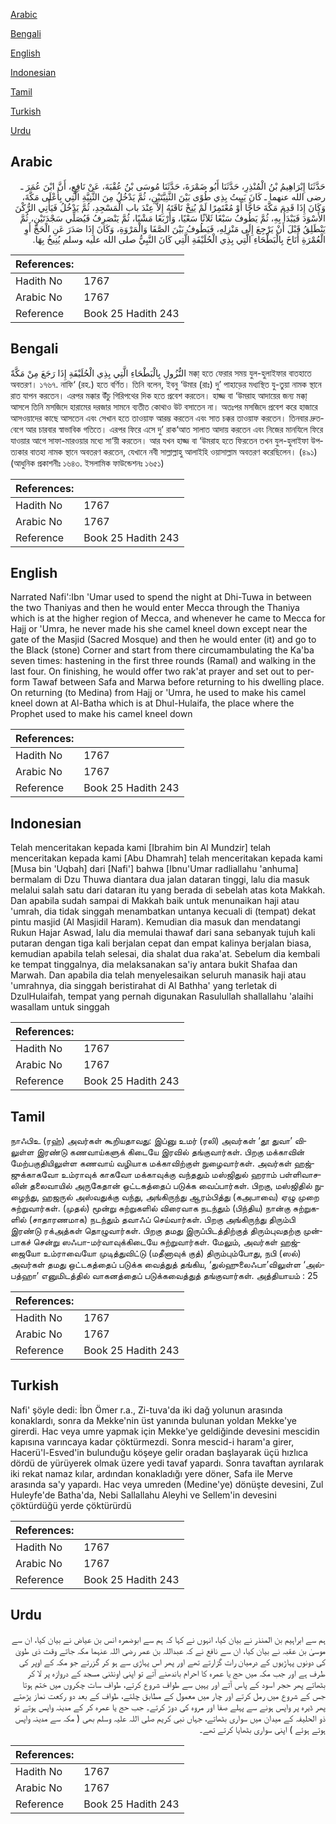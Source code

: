[Arabic](#arabic)

[Bengali](#bengali)

[English](#english)

[Indonesian](#indonesian)

[Tamil](#tamil)

[Turkish](#turkish)

[Urdu](#urdu)

## Arabic


<div dir="rtl" lang="ar" style={{fontSize:'larger',backgroundColor:'#f8f9fa',padding:20}}>
حَدَّثَنَا إِبْرَاهِيمُ بْنُ الْمُنْذِرِ، حَدَّثَنَا أَبُو ضَمْرَةَ، حَدَّثَنَا مُوسَى بْنُ عُقْبَةَ، عَنْ نَافِعٍ، أَنَّ ابْنَ عُمَرَ ـ رضى الله عنهما ـ كَانَ يَبِيتُ بِذِي طُوًى بَيْنَ الثَّنِيَّتَيْنِ، ثُمَّ يَدْخُلُ مِنَ الثَّنِيَّةِ الَّتِي بِأَعْلَى مَكَّةَ، وَكَانَ إِذَا قَدِمَ مَكَّةَ حَاجًّا أَوْ مُعْتَمِرًا لَمْ يُنِخْ نَاقَتَهُ إِلاَّ عِنْدَ باب الْمَسْجِدِ، ثُمَّ يَدْخُلُ فَيَأْتِي الرُّكْنَ الأَسْوَدَ فَيَبْدَأُ بِهِ، ثُمَّ يَطُوفُ سَبْعًا ثَلاَثًا سَعْيًا، وَأَرْبَعًا مَشْيًا، ثُمَّ يَنْصَرِفُ فَيُصَلِّي سَجْدَتَيْنِ، ثُمَّ يَنْطَلِقُ قَبْلَ أَنْ يَرْجِعَ إِلَى مَنْزِلِهِ، فَيَطُوفُ بَيْنَ الصَّفَا وَالْمَرْوَةِ، وَكَانَ إِذَا صَدَرَ عَنِ الْحَجِّ أَوِ الْعُمْرَةِ أَنَاخَ بِالْبَطْحَاءِ الَّتِي بِذِي الْحُلَيْفَةِ الَّتِي كَانَ النَّبِيُّ صلى الله عليه وسلم يُنِيخُ بِهَا‏.‏
</div>
<div style={{backgroundColor:'#f8f9fa',padding:20, marginBottom: 10}}><table> <thead> <tr> <th>References:</th> <th></th> </tr> </thead> <tbody><tr><td>Hadith No</td><td>1767</td></tr><tr><td>Arabic No</td><td>1767</td></tr><tr><td>Reference</td><td>Book 25 Hadith 243</td></tr></tbody></table></div>

## Bengali


<div dir="ltr" lang="bn" style={{fontSize:'larger',backgroundColor:'#f8f9fa',padding:20}}>
َالنُّزُولِ بِالْبَطْحَاءِ الَّتِي بِذِي الْحُلَيْفَةِ إِذَا رَجَعَ مِنْ مَكَّةَ মক্কা্ হতে ফেরার সময় যুল-হুলাইফার বাতহাতে অবতরণ। ১৭৬৭. নাফি‘ (রহ.) হতে বর্ণিত। তিনি বলেন, ইবনু ‘উমার (রাঃ) দু’ পাহাড়ের মধ্যস্থিত যু-তুয়া নামক স্থানে রাত যাপন করতেন। এরপর মক্কার উঁচু গিরিপথের দিক হতে প্রবেশ করতেন। হাজ্জ বা ‘উমরাহ আদায়ের জন্য মক্কা্ আসলে তিনি মসজিদে হারামের দরজার সামনে ব্যতীত কোথাও উট বসাতেন না। অতঃপর মসজিদে প্রবেশ করে হাজারে আসওয়াদের কাছে আসতেন এবং সেখান হতে তাওয়াফ আরম্ভ করতেন এবং সাত চক্কর তাওয়াফ করতেন। তিনবার দ্রুতবেগে আর চারবার স্বাভাবিক গতিতে। এরপর ফিরে এসে দু’ রাক‘আত সালাত আদায় করতেন এবং নিজের মানযিলে ফিরে যাওয়ার আগে সাফা-মারওয়ার মধ্যে সা‘য়ী করতেন। আর যখন হাজ্জ বা ‘উমরাহ হতে ফিরতেন তখন যুল-হুলাইফা উপত্যকার বাতহা নামক স্থানে অবতরণ করতেন, যেখানে নবী সাল্লাল্লাহু আলাইহি ওয়াসাল্লাম অবতরণ করেছিলেন। (৪৯১) (আধুনিক প্রকাশনীঃ ১৬৪৩. ইসলামিক ফাউন্ডেশনঃ ১৬৫১)
</div>
<div style={{backgroundColor:'#f8f9fa',padding:20, marginBottom: 10}}><table> <thead> <tr> <th>References:</th> <th></th> </tr> </thead> <tbody><tr><td>Hadith No</td><td>1767</td></tr><tr><td>Arabic No</td><td>1767</td></tr><tr><td>Reference</td><td>Book 25 Hadith 243</td></tr></tbody></table></div>

## English


<div dir="ltr" lang="en" style={{fontSize:'larger',backgroundColor:'#f8f9fa',padding:20}}>
Narrated Nafi':Ibn 'Umar used to spend the night at Dhi-Tuwa in between the two Thaniyas and then he would enter Mecca through the Thaniya which is at the higher region of Mecca, and whenever he came to Mecca for Hajj or 'Umra, he never made his she camel kneel down except near the gate of the Masjid (Sacred Mosque) and then he would enter (it) and go to the Black (stone) Corner and start from there circumambulating the Ka'ba seven times: hastening in the first three rounds (Ramal) and walking in the last four. On finishing, he would offer two rak'at prayer and set out to perform Tawaf between Safa and Marwa before returning to his dwelling place. On returning (to Medina) from Hajj or 'Umra, he used to make his camel kneel down at Al-Batha which is at Dhul-Hulaifa, the place where the Prophet used to make his camel kneel down
</div>
<div style={{backgroundColor:'#f8f9fa',padding:20, marginBottom: 10}}><table> <thead> <tr> <th>References:</th> <th></th> </tr> </thead> <tbody><tr><td>Hadith No</td><td>1767</td></tr><tr><td>Arabic No</td><td>1767</td></tr><tr><td>Reference</td><td>Book 25 Hadith 243</td></tr></tbody></table></div>

## Indonesian


<div dir="ltr" lang="id" style={{fontSize:'larger',backgroundColor:'#f8f9fa',padding:20}}>
Telah menceritakan kepada kami [Ibrahim bin Al Mundzir] telah menceritakan kepada kami [Abu Dhamrah] telah menceritakan kepada kami [Musa bin 'Uqbah] dari [Nafi'] bahwa [Ibnu'Umar radliallahu 'anhuma] bermalam di Dzu Thuwa diantara dua jalan dataran tinggi, lalu dia masuk melalui salah satu dari dataran itu yang berada di sebelah atas kota Makkah. Dan apabila sudah sampai di Makkah baik untuk menunaikan haji atau 'umrah, dia tidak singgah menambatkan untanya kecuali di (tempat) dekat pintu masjid (Al Masjidil Haram). Kemudian dia masuk dan mendatangi Rukun Hajar Aswad, lalu dia memulai thawaf dari sana sebanyak tujuh kali putaran dengan tiga kali berjalan cepat dan empat kalinya berjalan biasa, kemudian apabila telah selesai, dia shalat dua raka'at. Sebelum dia kembali ke tempat tinggalnya, dia melaksanakan sa'iy antara bukit Shafaa dan Marwah. Dan apabila dia telah menyelesaikan seluruh manasik haji atau 'umrahnya, dia singgah beristirahat di Al Bathha' yang terletak di DzulHulaifah, tempat yang pernah digunakan Rasulullah shallallahu 'alaihi wasallam untuk singgah
</div>
<div style={{backgroundColor:'#f8f9fa',padding:20, marginBottom: 10}}><table> <thead> <tr> <th>References:</th> <th></th> </tr> </thead> <tbody><tr><td>Hadith No</td><td>1767</td></tr><tr><td>Arabic No</td><td>1767</td></tr><tr><td>Reference</td><td>Book 25 Hadith 243</td></tr></tbody></table></div>

## Tamil


<div dir="ltr" lang="ta" style={{fontSize:'larger',backgroundColor:'#f8f9fa',padding:20}}>
நாஃபிஉ (ரஹ்) அவர்கள் கூறியதாவது: இப்னு உமர் (ரலி) அவர்கள் ‘தூ துவா’ விலுள்ள இரண்டு கணவாய்களுக் கிடையே இரவில் தங்குவார்கள். பிறகு மக்காவின் மேற்பகுதியிலுள்ள கணவாய் வழியாக மக்காவிற்குள் நுழைவார்கள். அவர்கள் ஹஜ்ஜுக்காகவோ உம்ராவுக் காகவோ மக்காவுக்கு வந்ததும் மஸ்ஜிதுல் ஹராம் பள்ளிவாசலின் தலைவாயில் அருகேதான் ஒட்டகத்தைப் படுக்க வைப்பார்கள். பிறகு, மஸ்ஜிதில் நுழைந்து, ஹஜருல் அஸ்வதுக்கு வந்து, அங்கிருந்து ஆரம்பித்து (கஅபாவை) ஏழு முறை சுற்றுவார்கள். (முதல்) மூன்று சுற்றுகளில் விரைவாக நடந்தும் (பிந்திய) நான்கு சுற்றுகளில் (சாதாரணமாக) நடந்தும் தவாஃப் செய்வார்கள். பிறகு அங்கிருந்து திரும்பி இரண்டு ரக்அத்கள் தொழுவார்கள். பிறகு தமது இருப்பிடத்திற்குத் திரும்புவதற்கு முன்பாகச் சென்று ஸஃபா-மர்வாவுக்கிடையே சுற்றுவார்கள். மேலும், அவர்கள் ஹஜ்ஜையோ உம்ராவையோ முடித்துவிட்டு (மதீனாவுக் குத்) திரும்பும்போது, நபி (ஸல்) அவர்கள் தமது ஒட்டகத்தைப் படுக்க வைத்துத் தங்கிய, ‘துல்ஹுலைஃபா’விலுள்ள ‘அல்பத்ஹா’ எனுமிடத்தில் வாகனத்தைப் படுக்கவைத்துத் தங்குவார்கள். அத்தியாயம் : 25
</div>
<div style={{backgroundColor:'#f8f9fa',padding:20, marginBottom: 10}}><table> <thead> <tr> <th>References:</th> <th></th> </tr> </thead> <tbody><tr><td>Hadith No</td><td>1767</td></tr><tr><td>Arabic No</td><td>1767</td></tr><tr><td>Reference</td><td>Book 25 Hadith 243</td></tr></tbody></table></div>

## Turkish


<div dir="ltr" lang="tr" style={{fontSize:'larger',backgroundColor:'#f8f9fa',padding:20}}>
Nafi' şöyle dedi: İbn Ömer r.a., Zi-tuva'da iki dağ yolunun arasında konaklardı, sonra da Mekke'nin üst yanında bulunan yoldan Mekke'ye girerdi. Hac veya umre yapmak için Mekke'ye geldiğinde devesini mescidin kapısına varıncaya kadar çöktürmezdi. Sonra mescid-i haram'a girer, Hacerü'l-Esved'in bulunduğu köşeye gelir oradan başlayarak üçü hızlıca dördü de yürüyerek olmak üzere yedi tavaf yapardı. Sonra tavaftan ayrılarak iki rekat namaz kılar, ardından konakladığı yere döner, Safa ile Merve arasında sa'y yapardı. Hac veya umreden (Medine'ye) dönüşte devesini, Zul Huleyfe'de Batha'da, Nebi Sallallahu Aleyhi ve Sellem'in devesini çöktürdüğü yerde çöktürürdü
</div>
<div style={{backgroundColor:'#f8f9fa',padding:20, marginBottom: 10}}><table> <thead> <tr> <th>References:</th> <th></th> </tr> </thead> <tbody><tr><td>Hadith No</td><td>1767</td></tr><tr><td>Arabic No</td><td>1767</td></tr><tr><td>Reference</td><td>Book 25 Hadith 243</td></tr></tbody></table></div>

## Urdu


<div dir="rtl" lang="ur" style={{fontSize:'larger',backgroundColor:'#f8f9fa',padding:20}}>
ہم سے ابراہیم بن المنذر نے بیان کیا، انہوں نے کہا کہ ہم سے ابوضمرہ انس بن عیاض نے بیان کیا، ان سے موسیٰ بن عقبہ نے بیان کیا، ان سے نافع نے کہ عبداللہ بن عمر رضی اللہ عنہما مکہ جاتے وقت ذی طویٰ کی دونوں پہاڑیوں کے درمیان رات گزارتے تھے اور پھر اس پہاڑی سے ہو کر گزرتے جو مکہ کے اوپر کی طرف ہے اور جب مکہ میں حج یا عمرہ کا احرام باندھنے آتے تو اپنی اونٹنی مسجد کے دروازہ پر لا کر بٹھاتے پھر حجر اسود کے پاس آتے اور یہیں سے طواف شروع کرتے، طواف سات چکروں میں ختم ہوتا جس کے شروع میں رمل کرتے اور چار میں معمول کے مطابق چلتے، طواف کے بعد دو رکعت نماز پڑھتے پھر ڈیرہ پر واپس ہونے سے پہلے صفا اور مروہ کی دوڑ کرتے۔ جب حج یا عمرہ کر کے مدینہ واپس ہوتے تو ذو الحلیفہ کے میدان میں سواری بٹھاتے، جہاں نبی کریم صلی اللہ علیہ وسلم بھی ( مکہ سے مدینہ واپس ہوتے ہوئے ) اپنی سواری بٹھایا کرتے تھے۔
</div>
<div style={{backgroundColor:'#f8f9fa',padding:20, marginBottom: 10}}><table> <thead> <tr> <th>References:</th> <th></th> </tr> </thead> <tbody><tr><td>Hadith No</td><td>1767</td></tr><tr><td>Arabic No</td><td>1767</td></tr><tr><td>Reference</td><td>Book 25 Hadith 243</td></tr></tbody></table></div>